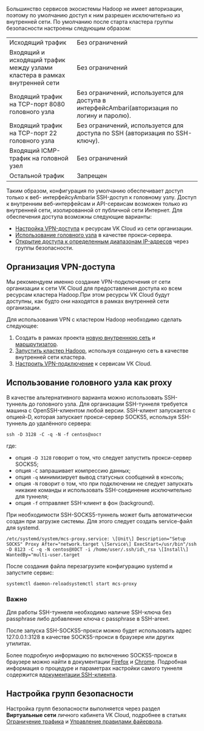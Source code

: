 Большинство сервисов экосистемы Hadoop не имеет авторизации, поэтому по умолчанию доступ к ним разрешен исключительно из внутренней сети. По умолчанию после старта кластера группы безопасности настроены следующим образом:

<table><tbody><tr><td>Исходящий трафик</td><td>Без ограничений</td></tr><tr><td>Входящий и исходящий трафик между узлами кластера в рамках внутренней сети</td><td>Без ограничений</td></tr><tr><td>Входящий трафик на TCP-порт 8080 головного узла</td><td>Без ограничений, используется для доступа в интерфейсAmbari(авторизация по логину и паролю).</td></tr><tr><td>Входящий трафик на TCP-порт 22 головного узла</td><td>Без ограничений, используется для доступа по SSH (авторизация по SSH-ключу).</td></tr><tr><td>Входящий ICMP-трафик на головной узел</td><td>Без ограничений</td></tr><tr><td>Остальной трафик</td><td>Запрещен</td></tr></tbody></table>

Таким образом, конфигурация по умолчанию обеспечивает доступ только к веб- интерфейсуAmbariи SSH-доступ к головному узлу. Доступ к внутренним веб-интерфейсам и API-сервисам возможен только из внутренней сети, изолированной от публичной сети Интернет. Для обеспечения доступа возможны следующие варианты:

- [Настройка VPN-доступа](#organizaciya-vpn-dostupa) к ресурсам VK Cloud из сети организации.
- [Использование головного узла](#ispolzovanie-golovnogo-uzla-kak-proxy) в качестве прокси-сервера.
- [Открытие доступа к определенным диапазонам IP-адресов](#nastroyka-grupp-bezopasnosti) через группы безопасности.

## Организация VPN-доступа

Мы рекомендуем именно создание VPN-подключения от сети организации к сети VK Cloud для предоставления доступа ко всем ресурсам кластера Hadoop.При этом ресурсы VK Cloud будут доступны, как будто они находятся в рамках внутренней сети организации.

Для использования VPN с кластером Hadoop необходимо сделать следующее:

1. Создать в рамках проекта [новую внутреннюю сеть](/ru/networks/vnet/operations/manage-net#sozdanie_seti) и [маршрутизатор](/ru/networks/vnet/operations/manage-router#dobavlenie_marshrutizatora).
2. [Запустить кластер Hadoop](../../bigdata-start/create-bigdata/), используя созданную сеть в качестве внутренней сети кластера.
3. [Настроить VPN-подключение](/ru/networks/vnet/use-cases/vpn-tunnel) к сервисам VK Cloud.

## Использование головного узла как proxy

В качестве альтернативного варианта можно использовать SSH-туннель до головного узла. Для организации SSH-туннеля требуется машина с OpenSSH-клиентом любой версии. SSH-клиент запускается с опцией-D, которая запускает прокси-сервер SOCKS5, используя SSH-туннель до удалённого сервера:

```
ssh -D 3128 -C -q -N -f centos@хост
```

где:

- опция `-D 3128` говорит о том, что следует запустить прокси-сервер SOCKS5;
- опция `-C` запрашивает компрессию данных;
- опция `-q` минимизирует вывод статусных сообщений в консоль;
- опция `-N` говорит о том, что при подключении не следует запускать никакие команды и использовать SSH-соединение исключительно для туннеля;
- опция `-f` отправляет SSH-клиент в фон (background).

При необходимости SSH-SOCKS5-туннель может быть автоматически создан при загрузке системы. Для этого следует создать service-файл для systemd.

```
/etc/systemd/system/mcs-proxy.service: \[Unit\] Description="Setup SOCKS" Proxy After="network.target \[Service\] ExecStart=/usr/bin"/ssh -D 8123 -C -q -N centos@ХОСТ -i /home/user/.ssh/id\_rsa \[Install\] WantedBy="multi-user.target
```

После создания файла перезагрузите конфигурацию systemd и запустите сервис:

```
systemctl daemon-reloadsystemctl start mcs-proxy
```

### Важно

Для работы SSH-туннеля необходимо наличие SSH-ключа без passphrase либо добавление ключа с passphrase в SSH-агент.

После запуска SSH-SOCKS5-прокси можно будет использовать адрес 127.0.0.1:3128 в качестве SOCKS5-прокси в браузере или других утилитах.

Более подробную информацию по включению SOCKS5-прокси в браузере можно найти в документации [Firefox](https://support.mozilla.org/ru/kb/parametry-soedineniya-v-firefox) и [Chrome](https://support.google.com/chrome/community/?hl=ru&gpf=%23!forum%2Fchrome-ru). Подробная информация о процедуре и параметрах настройки самого туннеля содержится в[документации SSH-клиента](https://linux.die.net/man/1/ssh).

## Настройка групп безопасности

Настройка групп безопасности выполняется через раздел **Виртуальные сети** личного кабинета VK Cloud, подробнее в статьях [Ограничение трафика](/ru/networks/vnet/concepts/traffic-limiting) и [Управление правилами файервола](/ru/networks/vnet/operations/secgroups).
